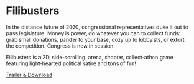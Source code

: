 # Filibusters

In the distance future of 2020, congressional representatives duke it out to pass legislature.
Money is power, do whatever you can to collect funds: grab small donations, pander to your base, cozy up to lobbyists, or extort the competition.
Congress is now in session.

Filibusters is a 2D, side-scrolling, arena, shooter, collect-athon game featuring light-hearted political satire and tons of fun!

[Trailer & Download](https://nanomachines.itch.io/filibusters)
